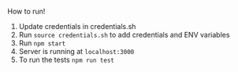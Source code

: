 How to run!

1) Update credentials in credentials.sh
2) Run `source credentials.sh` to add credentials and ENV variables
3) Run `npm start`
4) Server is running at `localhost:3000`
5) To run the tests `npm run test`
